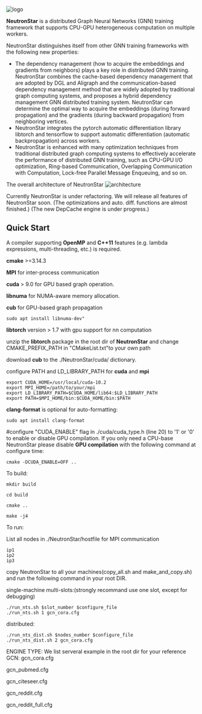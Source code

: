 ![logo](https://github.com/Wangqge/NeutronStarLite/blob/master/logo/logo.png)

**NeutronStar** is a distributed Graph Neural Networks (GNN) training framework that supports CPU-GPU heterogeneous computation on multiple workers. 

NeutronStar distinguishes itself from other GNN training frameworks with the following new properties:

 * The dependency management (how to acquire the embeddings and gradients from neighbors) plays a key role in distributed GNN training. NeutronStar combines the cache-based dependency management that are adopted by DGL and Aligraph and the communication-based dependency management method that are widely adopted by traditional graph computing systems, and proposes a hybrid dependency management GNN distributed training system. NeutronStar can determine the optimal way to acquire the embeddings (during forward propagation) and the gradients (during backward propagation) from neighboring vertices. 
 * NeutronStar integrates the pytorch automatic differentiation library libtorch and tensorflow to support automatic differentiation (automatic backpropagation) across workers. 
 * NeutronStar is enhanced with many optimization techniques from traditional distributed graph computing systems to effectively accelerate the performance of distributed GNN training, such as CPU-GPU I/O optimization, Ring-based Communication, Overlapping Communication with Computation, Lock-free Parallel Message Enqueuing, and so on.

The overall architecture of NeutronStar
![architecture](https://user-images.githubusercontent.com/11622204/157367313-275431a3-09f5-4a7c-a8eb-b86317ef6713.png)


Currently NeutronStar is under refactoring. We will release all features of NeutronStar soon.
(The optimizations and auto. diff. functions are almost finished.)
(The new DepCache engine is under progress.)



## Quick Start

A compiler supporting **OpenMP** and **C++11** features (e.g. lambda expressions, multi-threading, etc.) is required.

**cmake** >=3.14.3

**MPI** for inter-process communication 

**cuda** > 9.0 for GPU based graph operation.

**libnuma** for NUMA-aware memory allocation.

**cub** for GPU-based graph propagation


```
sudo apt install libnuma-dev"
```

**libtorch** version > 1.7 with gpu support for nn computation

unzip the **libtorch** package in the root dir of **NeutronStar** and change CMAKE_PREFIX_PATH in "CMakeList.txt"to your own path

download **cub** to the ./NeutronStar/cuda/ dictionary.


configure PATH and LD_LIBRARY_PATH for **cuda** and **mpi**
```
export CUDA_HOME=/usr/local/cuda-10.2
export MPI_HOME=/path/to/your/mpi
export LD_LIBRARY_PATH=$CUDA_HOME/lib64:$LD_LIBRARY_PATH
export PATH=$MPI_HOME/bin:$CUDA_HOME/bin:$PATH
```

**clang-format** is optional for auto-formatting: 
```shell
sudo apt install clang-format
```

#configure "CUDA_ENABLE" flag in ./cuda/cuda_type.h (line 20) to '1' or '0' to enable or disable GPU compilation.
If you only need a CPU-base NeutronStar
please disable **GPU compilation** with the following command at configure time:
```shell
cmake -DCUDA_ENABLE=OFF ..
```

To build:
```shell
mkdir build

cd build

cmake ..

make -j4
```


To run:

List all nodes in ./NeutronStar/hostfile for MPI communication
```
ip1
ip2
ip3
```
copy NeutronStar to all your machines(copy_all.sh and make_and_copy.sh) and run the following command in your root DIR.

single-machine multi-slots:(strongly recommand use one slot, except for debugging)
```
./run_nts.sh $slot_number $configure_file
./run_nts.sh 1 gcn_cora.cfg
```
distributed:

```
./run_nts_dist.sh $nodes_number $configure_file
./run_nts_dist.sh 2 gcn_cora.cfg
```

ENGINE TYPE:
We list serveral example in the root dir for your reference
GCN:
gcn_cora.cfg

gcn_pubmed.cfg

gcn_citeseer.cfg

gcn_reddit.cfg

gcn_reddit_full.cfg
